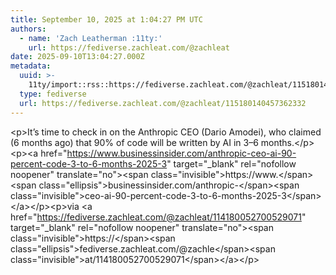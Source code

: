 ```yaml
---
title: September 10, 2025 at 1:04:27 PM UTC
authors:
  - name: 'Zach Leatherman :11ty:'
    url: https://fediverse.zachleat.com/@zachleat
date: 2025-09-10T13:04:27.000Z
metadata:
  uuid: >-
    11ty/import::rss::https://fediverse.zachleat.com/@zachleat/115180140457362332
  type: fediverse
  url: https://fediverse.zachleat.com/@zachleat/115180140457362332
---
```

\<p>It’s time to check in on the Anthropic CEO (Dario Amodei), who claimed (6 months ago) that 90% of code will be written by AI in 3–6 months.\</p>\<p>\<a href="https://www.businessinsider.com/anthropic-ceo-ai-90-percent-code-3-to-6-months-2025-3" target="\_blank" rel="nofollow noopener" translate="no">\<span class="invisible">https://www.\</span>\<span class="ellipsis">businessinsider.com/anthropic-\</span>\<span class="invisible">ceo-ai-90-percent-code-3-to-6-months-2025-3\</span>\</a>\</p>\<p>via \<a href="https://fediverse.zachleat.com/@zachleat/114180052700529071" target="\_blank" rel="nofollow noopener" translate="no">\<span class="invisible">https://\</span>\<span class="ellipsis">fediverse.zachleat.com/@zachle\</span>\<span class="invisible">at/114180052700529071\</span>\</a>\</p>